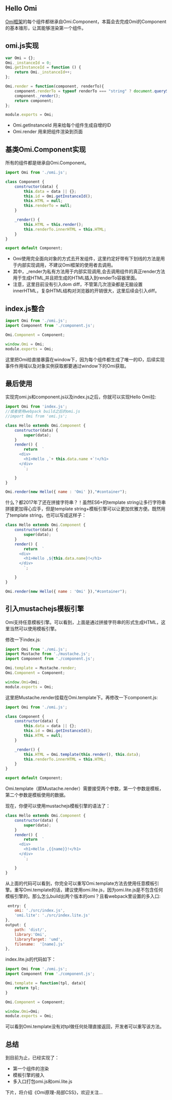 <h2 id="Hello Omi">Hello Omi</h2>

[Omi框架](https://github.com/AlloyTeam/omi)的每个组件都继承自Omi.Component，本篇会去完成Omi的Component的基本锥形，让其能够渲染第一个组件。

## omi.js实现

```js
var Omi = {};
Omi._instanceId = 0;
Omi.getInstanceId = function () {
    return Omi._instanceId++;
};

Omi.render = function(component, renderTo){
    component.renderTo = typeof renderTo === "string" ? document.querySelector(renderTo) : renderTo;
    component._render();
    return component;
};

module.exports = Omi;
```

* Omi.getInstanceId 用来给每个组件生成自增的ID
* Omi.render 用来把组件渲染到页面

## 基类Omi.Component实现

所有的组件都是继承自Omi.Component。

```js
import Omi from './omi.js';

class Component {
    constructor(data) {
        this.data = data || {};
        this.id = Omi.getInstanceId();
        this.HTML = null;
        this.renderTo = null;
    }

    _render() {
        this.HTML = this.render();
        this.renderTo.innerHTML = this.HTML;
    }
}

export default Component;
```

* Omi使用完全面向对象的方式去开发组件，这里约定好带有下划线的方法是用于内部实现调用，不建议Omi框架的使用者去调用。
* 其中，_render为私有方法用于内部实现调用,会去调用组件的真正render方法用于生成HTML,并且把生成的HTML插入到renderTo容器里面。
* 注意，这里目前没有引入dom diff，不管第几次渲染都是无脑设置innerHTML，复杂HTML结构对浏览器的开销很大，这里后续会引入diff。

## index.js整合

```js
import Omi from './omi.js';
import Component from './component.js';

Omi.Component = Component;

window.Omi = Omi;
module.exports = Omi;
```

这里把Omi给直接暴露在window下，因为每个组件都生成了唯一的ID，后续实现事件作用域以及对象实例获取都要通过window下的Omi获取。

## 最后使用

实现完omi.js和component.js以及index.js之后，你就可以实现Hello Omi拉:

```js
import Omi from 'index.js'; 
//或者使用webpack build之后的omi.js 
//import Omi from 'omi.js';

class Hello extends Omi.Component {
    constructor(data) {
        super(data);
    }
    render() {
        return  `
      <div>
      	<h1>Hello ,`+ this.data.name +`!</h1>
      </div>
  		`;

    }
}

Omi.render(new Hello({ name : 'Omi' }),"#container");
```

什么？都2017年了还在拼接字符串？！虽然ES6+的template string让多行字符串拼接更加得心应手，但是template string+模板引擎可以让更加优雅方便。既然用了template string，也可以写成这样子：

```js
class Hello extends Omi.Component {
    constructor(data) {
        super(data);
    }
    render() {
        return  `
      <div>
        <h1>Hello ,${this.data.name}!</h1>
      </div>
        `;

    }
}

Omi.render(new Hello({ name : 'Omi' }),"#container");
```

## 引入mustachejs模板引擎

Omi支持任意模板引擎。可以看到，上面是通过拼接字符串的形式生成HTML，这里当然可以使用模板引擎。

修改一下index.js:

```js
import Omi from './omi.js';
import Mustache from './mustache.js';
import Component from './component.js';

Omi.template = Mustache.render;
Omi.Component = Component;

window.Omi=Omi;
module.exports = Omi;
```

这里把Mustache.render挂载在Omi.template下。再修改一下component.js:

```js
import Omi from './omi.js';

class Component {
    constructor(data) {
        this.data = data || {};
        this.id = Omi.getInstanceId();
        this.HTML = null;
    }

    _render() {
        this.HTML = Omi.template(this.render(), this.data);
        this.renderTo.innerHTML = this.HTML;
    }
}

export default Component;
```

Omi.template（即Mustache.render）需要接受两个参数，第一个参数是模板，第二个参数是模板使用的数据。

现在，你便可以使用mustachejs模板引擎的语法了：

```js
class Hello extends Omi.Component {
    constructor(data) {
        super(data);
    }
    render() {
        return  `
      <div>
      	<h1>Hello ,{{name}}!</h1>
      </div>
  		`;

    }
}
```

从上面的代码可以看到，你完全可以重写Omi.template方法去使用任意模板引擎。重写Omi.template的话，建议使用omi.lite.js，因为omi.lite.js是不包含任何模板引擎的。那么怎么build出两个版本的omi？且看webpack里设置的多入口:

```js
 entry: {
    omi: './src/index.js',
    'omi.lite': './src/index.lite.js'
},
output: {
    path: 'dist/',
    library:'Omi',
    libraryTarget: 'umd',
    filename:  '[name].js'
},
```

index.lite.js的代码如下：

```js
import Omi from './omi.js';
import Component from './component.js';

Omi.template = function(tpl, data){
    return tpl;
}

Omi.Component = Component;

window.Omi=Omi;
module.exports = Omi;
```

可以看到Omi.template没有对tpl做任何处理直接返回，开发者可以重写该方法。

## 总结

到目前为止，已经实现了：

* 第一个组件的渲染
* 模板引擎的接入
* 多入口打包omi.js和omi.lite.js

下片，将介绍《Omi原理-局部CSS》，欢迎关注...
